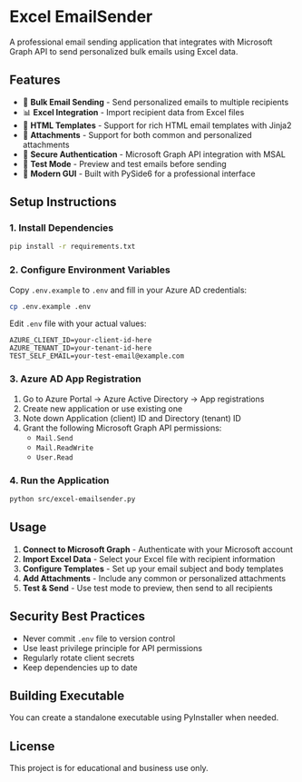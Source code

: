# Excel EmailSender

A professional email sending application that integrates with Microsoft Graph API to send personalized bulk emails using Excel data.

## Features

- 📧 **Bulk Email Sending** - Send personalized emails to multiple recipients
- 📊 **Excel Integration** - Import recipient data from Excel files
- 🎨 **HTML Templates** - Support for rich HTML email templates with Jinja2
- 📎 **Attachments** - Support for both common and personalized attachments
- 🔐 **Secure Authentication** - Microsoft Graph API integration with MSAL
- 🎯 **Test Mode** - Preview and test emails before sending
- 📱 **Modern GUI** - Built with PySide6 for a professional interface

## Setup Instructions

### 1. Install Dependencies
```bash
pip install -r requirements.txt
```

### 2. Configure Environment Variables
Copy `.env.example` to `.env` and fill in your Azure AD credentials:
```bash
cp .env.example .env
```

Edit `.env` file with your actual values:
```
AZURE_CLIENT_ID=your-client-id-here
AZURE_TENANT_ID=your-tenant-id-here
TEST_SELF_EMAIL=your-test-email@example.com
```

### 3. Azure AD App Registration
1. Go to Azure Portal → Azure Active Directory → App registrations
2. Create new application or use existing one
3. Note down Application (client) ID and Directory (tenant) ID
4. Grant the following Microsoft Graph API permissions:
   - `Mail.Send`
   - `Mail.ReadWrite`
   - `User.Read`

### 4. Run the Application
```bash
python src/excel-emailsender.py
```

## Usage

1. **Connect to Microsoft Graph** - Authenticate with your Microsoft account
2. **Import Excel Data** - Select your Excel file with recipient information
3. **Configure Templates** - Set up your email subject and body templates
4. **Add Attachments** - Include any common or personalized attachments
5. **Test & Send** - Use test mode to preview, then send to all recipients

## Security Best Practices

- Never commit `.env` file to version control
- Use least privilege principle for API permissions
- Regularly rotate client secrets
- Keep dependencies up to date

## Building Executable

You can create a standalone executable using PyInstaller when needed.

## License

This project is for educational and business use only.
